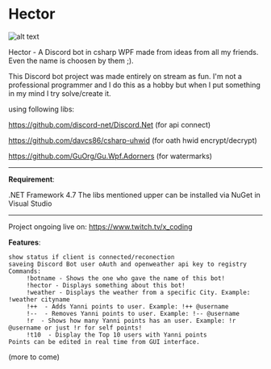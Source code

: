 # Hector 

![alt text](https://github.com/0x78654C/Hector/tree/main/Hector/Resources/hector_2.png?raw=true)

 
Hector - A Discord bot in csharp WPF made from ideas from all my friends. Even the name is choosen by them ;).





This Discord bot project was made entirely on stream as fun. I'm not a professional programmer and I do this as a hobby but when I put something in my mind I try solve/create it.

using following libs:

https://github.com/discord-net/Discord.Net (for api connect)

https://github.com/davcs86/csharp-uhwid (for oath hwid encrypt/decrypt)

https://github.com/GuOrg/Gu.Wpf.Adorners (for watermarks)
_____________________________________________________

**Requirement**: 

.NET Framework 4.7
The libs mentioned upper can be installed via NuGet in Visual Studio

_____________________________________________________


Project ongoing live on: https://www.twitch.tv/x_coding

**Features**:

    show status if client is connected/reconection
    saveing Discord Bot user oAuth and openweather api key to registry
    Commands:
    	 !botname - Shows the one who gave the name of this bot!
 		 !hector - Displays something about this bot!
 		 !weather - Displays the weather from a specific City. Example: !weather cityname
 		 !++  - Adds Yanni points to user. Example: !++ @username
 		 !--  - Removes Yanni points to user. Example: !-- @username
 		 !r  - Shows how many Yanni points has an user. Example: !r @username or just !r for self points!
 		 !t10  - Display the Top 10 users with Yanni points
 	Points can be edited in real time from GUI interface.


(more to come)

